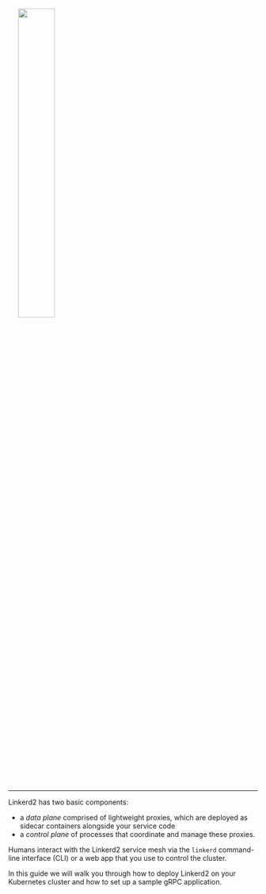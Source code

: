 <div style="border-bottom: 1px solid #0a0a0a; padding: 20px;">
 <img src="https://raw.githubusercontent.com/cncf/artwork/master/linkerd/horizontal/color/linkerd-horizontal-color.png" width="40%" />
 </div>

Linkerd2 has two basic components:

- a *data plane* comprised of lightweight proxies, which are deployed as sidecar containers alongside your service code
- a *control plane* of processes that coordinate and manage these proxies.

Humans interact with the Linkerd2 service mesh via the `linkerd` command-line interface (CLI) or a web app that you use to control the cluster.

In this guide we will walk you through how to deploy Linkerd2 on your Kubernetes cluster and how to set up a sample gRPC application.
